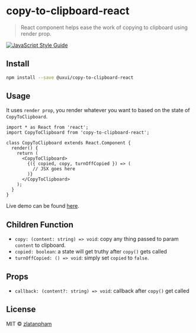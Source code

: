 # copy-to-clipboard-react

> React component helps ease the work of copying to clipboard using render prop.

[![JavaScript Style Guide](https://img.shields.io/badge/code_style-standard-brightgreen.svg)](https://standardjs.com)

## Install

```bash
npm install --save @uxui/copy-to-clipboard-react
```

## Usage

It uses `render prop`, you render whatever you want to based on the state of `CopyToClipboard`.

```tsx
import * as React from 'react';
import CopyToClipboard from 'copy-to-clipboard-react';

class CopyToClipboard extends React.Component {
  render() {
    return (
      <CopyToClipboard>
        {({ copied, copy, turnOffCopied }) => (
          // JSX goes here
        )}
      </CopyToClipboard>
    );
  }
}
```

Live demo can be found [here](https://codesandbox.io/s/lrpwj3rj29).

## Children Function

- `copy: (content: string) => void`: copy any thing passed to param `content` to clipboard.
- `copied: boolean`: a state will get truthy after `copy()` gets called
- `turnOffCopied: () => void`: simply set `copied` to `false`.

## Props

- `callback: (content?: string) => void`: callback after `copy()` get called

## License

MIT © [zlatanpham](https://github.com/zlatanpham)
